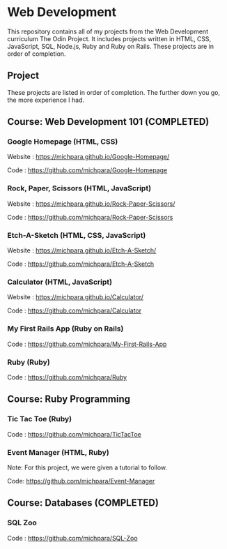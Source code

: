 # **Web Development**

This repository contains all of my projects from the Web Development curriculum The Odin Project. It includes projects written in HTML, CSS, JavaScript,
SQL, Node.js, Ruby and Ruby on Rails. These projects are in order of completion. 

## **Project**

These projects are listed in order of completion. The further down you go, the more experience I had.

## Course: Web Development 101 (COMPLETED)

  ### **Google Homepage (HTML, CSS)**

  Website : https://michpara.github.io/Google-Homepage/

  Code : https://github.com/michpara/Google-Homepage

  ### **Rock, Paper, Scissors (HTML, JavaScript)**

  Website : https://michpara.github.io/Rock-Paper-Scissors/

  Code : https://github.com/michpara/Rock-Paper-Scissors

  ### **Etch-A-Sketch (HTML, CSS, JavaScript)**

  Website : https://michpara.github.io/Etch-A-Sketch/

  Code : https://github.com/michpara/Etch-A-Sketch

  ### **Calculator (HTML, JavaScript)**

  Website : https://michpara.github.io/Calculator/

  Code : https://github.com/michpara/Calculator

  ### **My First Rails App (Ruby on Rails)**
  
  Code : https://github.com/michpara/My-First-Rails-App

  ### **Ruby (Ruby)**
  
  Code : https://github.com/michpara/Ruby
  
## **Course: Ruby Programming**

  ### **Tic Tac Toe (Ruby)**
  
  Code : https://github.com/michpara/TicTacToe
  
  ### **Event Manager (HTML, Ruby)**
  Note: For this project, we were given a tutorial to follow.
  
  Code: https://github.com/michpara/Event-Manager
## **Course: Databases (COMPLETED)**

  ### **SQL Zoo**

  Code : https://github.com/michpara/SQL-Zoo
